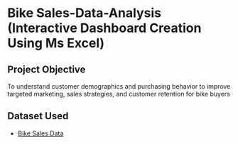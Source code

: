 # Bike Sales-Data-Analysis (Interactive Dashboard Creation Using Ms Excel)
## Project Objective
To understand customer demographics and purchasing behavior to improve targeted marketing, sales strategies, and customer retention for bike buyers

## Dataset Used 
- <a href="https://github.com/thechronic04/Data-Analysis-Bike-Sales-Dashboard-/blob/main/Excel%20Project%20Dataset.xlsx">Bike Sales Data</a>
